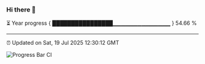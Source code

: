 ### Hi there 👋

⏳ Year progress { ████████████████▁▁▁▁▁▁▁▁▁▁▁▁▁▁ } 54.66 %

---

⏰ Updated on Sat, 19 Jul 2025 12:30:12 GMT

![Progress Bar CI](https://github.com/liununu/liununu/workflows/Progress%20Bar%20CI/badge.svg)
